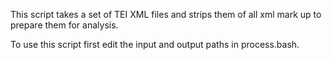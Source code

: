 This script takes a set of TEI XML files and strips them of all xml mark up to prepare them for analysis.

To use this script first edit the input and output paths in process.bash.
